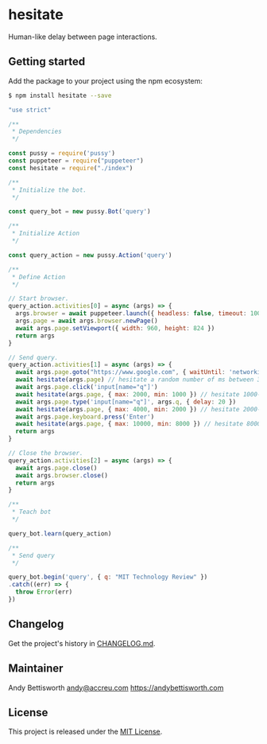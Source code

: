 # hesitate

Human-like delay between page interactions.

## Getting started

Add the package to your project using the npm ecosystem:

```bash
$ npm install hesitate --save
```

```javascript
"use strict"

/**
 * Dependencies
 */

const pussy = require('pussy')
const puppeteer = require("puppeteer")
const hesitate = require("./index")

/**
 * Initialize the bot.
 */

const query_bot = new pussy.Bot('query')

/**
 * Initialize Action
 */

const query_action = new pussy.Action('query')

/**
 * Define Action
 */

// Start browser.
query_action.activities[0] = async (args) => {
  args.browser = await puppeteer.launch({ headless: false, timeout: 10000 })
  args.page = await args.browser.newPage()
  await args.page.setViewport({ width: 960, height: 824 })
  return args
}

// Send query.
query_action.activities[1] = async (args) => {
  await args.page.goto("https://www.google.com", { waitUntil: 'networkidle0' })
  await hesitate(args.page) // hesitate a random number of ms between 300 and 1000.
  await args.page.click('input[name="q"]')
  await hesitate(args.page, { max: 2000, min: 1000 }) // hesitate 1000-2000 ms
  await args.page.type('input[name="q"]', args.q, { delay: 20 })
  await hesitate(args.page, { max: 4000, min: 2000 }) // hesitate 2000-4000 ms
  await args.page.keyboard.press('Enter')
  await hesitate(args.page, { max: 10000, min: 8000 }) // hesitate 8000-10000 ms
  return args
}

// Close the browser.
query_action.activities[2] = async (args) => {
  await args.page.close()
  await args.browser.close()
  return args
}

/**
 * Teach bot
 */

query_bot.learn(query_action)

/**
 * Send query
 */

query_bot.begin('query', { q: "MIT Technology Review" })
.catch((err) => {
  throw Error(err)
})
```

## Changelog

Get the project's history in [CHANGELOG.md](CHANGELOG.md).

## Maintainer

Andy Bettisworth <andy@accreu.com> https://andybettisworth.com

## License

This project is released under the [MIT License](LICENSE.txt).
